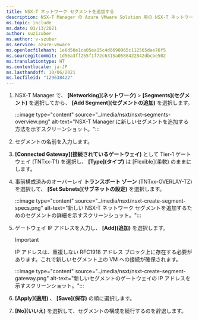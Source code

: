 ```yaml
---
title: NSX-T ネットワーク セグメントを追加する
description: NSX-T Manager の Azure VMware Solution 用の NSX-T ネットワーク セグメントを追加する手順。
ms.topic: include
ms.date: 03/13/2021
author: suzizuber
ms.author: v-szuber
ms.service: azure-vmware
ms.openlocfilehash: 1e6d50e1ca05ea15c4d6690965c112565dae76f5
ms.sourcegitcommit: 1d56a3ff255f1f72c6315a0588422842dbcbe502
ms.translationtype: HT
ms.contentlocale: ja-JP
ms.lasthandoff: 10/06/2021
ms.locfileid: "129638422"
---
```

<!-- Used in configure-dhcp-azure-vmware-solution.md and tutorial-nsx-t-network-segment.md -->

1. NSX-T Manager で、 **[Networking]\(ネットワーク\)**  >  **[Segments]\(セグメント\)** を選択してから、 **[Add Segment]\(セグメントの追加\)** を選択します。 

   :::image type="content" source="../media/nsxt/nsxt-segments-overview.png" alt-text="NSX-T Manager に新しいセグメントを追加する方法を示すスクリーンショット。":::

1. セグメントの名前を入力します。

1. **[Connected Gateway]\(接続されているゲートウェイ\)** として Tier-1 ゲートウェイ (TNTxx-T1) を選択し、 **[Type]\(タイプ\)** は [Flexible]\(柔軟\) のままにします。

1. 事前構成済みのオーバーレイ **トランスポート ゾーン** (TNTxx-OVERLAY-TZ) を選択して、 **[Set Subnets]\(サブネットの設定\)** を選択します。 

   :::image type="content" source="../media/nsxt/nsxt-create-segment-specs.png" alt-text="新しい NSX-T ネットワーク セグメントを追加するためのセグメントの詳細を示すスクリーンショット。":::

1. ゲートウェイ IP アドレスを入力し、 **[Add]\(追加\)** を選択します。 

   >[!IMPORTANT]
   >IP アドレスは、重複しない RFC1918 アドレス ブロック上に存在する必要があります。これで新しいセグメント上の VM への接続が確保されます。

   :::image type="content" source="../media/nsxt/nsxt-create-segment-gateway.png" alt-text="新しいセグメントのゲートウェイの IP アドレスを示すスクリーンショット。":::

1. **[Apply]\(適用\)** 、 **[Save]\(保存\)** の順に選択します。

1. **[No]\(いいえ\)** を選択して、セグメントの構成を続行するのを辞退します。 


